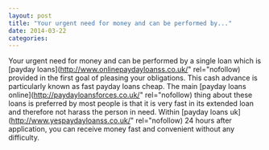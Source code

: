 ```yaml
---
layout: post
title: "Your urgent need for money and can be performed by..."
date: 2014-03-22
categories: 
---
```


Your urgent need for money and can be performed by a single loan which is 
[payday loans](http://www.onlinepaydayloanss.co.uk/" rel="nofollow) provided in
the first goal of pleasing your obligations. This cash advance is particularly
known as fast payday loans cheap. The main [payday loans
online](http://paydayloansforces.co.uk/" rel="nofollow) thing about these loans
is preferred by most people is that it is very fast in its extended loan and
therefore not harass the person in need. Within [payday loans
uk](http://www.yespaydayloanss.co.uk/" rel="nofollow) 24 hours after
application, you can receive money fast and convenient without any
difficulty.